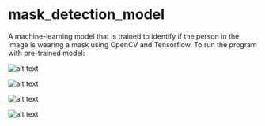# mask_detection_model
A machine-learning model that is trained to identify if the person in the image is wearing a mask using OpenCV and Tensorflow.
To run the program with pre-trained model:

![alt text](https://i.ibb.co/jfmQchF/dw.png) 



![alt text](https://i.ibb.co/KGr2vw3/qw.png)



![alt text](https://i.ibb.co/rvg5yX3/fe.png)



![alt text](https://i.ibb.co/VWLSn6Q/unnamed.png)


